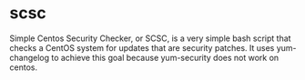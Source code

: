 scsc
====

Simple Centos Security Checker, or SCSC, is a very simple bash script that checks a CentOS system for updates that are security patches. It uses yum-changelog to achieve this goal because yum-security does not work on centos.


